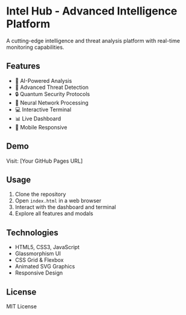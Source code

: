 
# Intel Hub - Advanced Intelligence Platform

A cutting-edge intelligence and threat analysis platform with real-time monitoring capabilities.

## Features

- 🤖 AI-Powered Analysis
- 🎯 Advanced Threat Detection  
- 🔒 Quantum Security Protocols
- 🧠 Neural Network Processing
- 💻 Interactive Terminal
- 📊 Live Dashboard
- 📱 Mobile Responsive

## Demo

Visit: [Your GitHub Pages URL]

## Usage

1. Clone the repository
2. Open `index.html` in a web browser
3. Interact with the dashboard and terminal
4. Explore all features and modals

## Technologies

- HTML5, CSS3, JavaScript
- Glassmorphism UI
- CSS Grid & Flexbox
- Animated SVG Graphics
- Responsive Design

## License

MIT License
